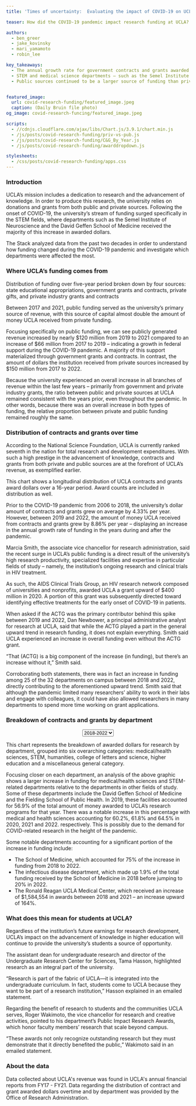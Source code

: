 ```yaml
---
title: 'Times of uncertainty:  Evaluating the impact of COVID-19 on UCLA’s research activity'

teaser: How did the COVID-19 pandemic impact research funding at UCLA? Which departments and types of research were affected the most?

authors:
  - ben_greer
  - jake_kovinsky
  - mari_yamamoto
  - robin_lee

key_takeaways:
  - The annual growth rate for government contracts and grants awarded to UCLA doubled between 2019 and 2022, compared to the annual growth rate in the 12 years prior (2006 - 2018).
  - STEM and medical science departments – such as the Semel Institute of Neuroscience and the David Geffen School of Medicine – received increases in funding with the onset of COVID-19. Funding for medical/health sciences increased by $462,204,784 from 2018 to 2022, while other STEM funding increased by $47,101,701 from 2018 to 2022
  - Public sources continued to be a larger source of funding than private sources during the COVID-19 pandemic.


featured_image:
  url: covid-research-funding/featured_image.jpeg
  caption: (Daily Bruin file photo)
og_image: covid-research-funcing/featured_image.jpeg

scripts:
  - //cdnjs.cloudflare.com/ajax/libs/Chart.js/3.9.1/chart.min.js
  - /js/posts/covid-research-funding/priv-vs-pub.js
  - /js/posts/covid-research-funding/C&G_By_Year.js
  - /js/posts/covid-research-funding/awarddropdown.js

stylesheets:
  - /css/posts/covid-research-funding/apps.css
---
```


### Introduction

UCLA’s mission includes a dedication to research and the advancement of knowledge. In order to produce this research, the university relies on donations and grants from both public and private sources. Following the onset of COVID-19, the university’s stream of funding surged specifically in the STEM fields, where departments such as the Semel Institute of Neuroscience and the David Geffen School of Medicine received the majority of this increase in awarded dollars.

The Stack analyzed data from the past two decades in order to understand how funding changed during the COVID-19 pandemic and investigate which departments were affected the most. 


### Where UCLA’s funding comes from 

<div class="bar1-chart">
  <canvas id = "privvspubbar" width="80%" height="500%"></canvas>
</div>
<p class = 'caption'>Distribution of funding over five-year period broken down by four sources: state educational appropriations, government grants and contracts, private gifts, and private industry grants and contracts</p>

Between 2017 and 2021, public funding served as the university’s primary source of revenue, with this source of capital almost double the amount of money UCLA received from private funding.

Focusing specifically on public funding, we can see publicly generated revenue increased by nearly $120 million from 2019 to 2021 compared to an increase of $66 million from 2017 to 2019 – indicating a growth in federal support during the COVID-19 pandemic. A majority of this support materialized through government grants and contracts. In contrast, the amount of dollars the institution received from private sources increased by $150 million from 2017 to 2022.

Because the university experienced an overall increase in all branches of revenue within the last few years – primarily from government and private industry grants, the ratio between public and private sources at UCLA remained consistent with the years prior, even throughout the pandemic. In other words, because there was an overall increase in both types of funding, the relative proportion between private and public funding remained roughly the same. 


### Distribution of contracts and grants over time

According to the National Science Foundation, UCLA is currently ranked seventh in the nation for total research and development expenditures. With such a high prestige in the advancement of knowledge, contracts and grants from both private and public sources are at the forefront of UCLA’s revenue, as exemplified earlier. 

<div class="bar2-chart">
  <canvas id="CG_Chart" width="80%" height="500%"></canvas>
</div>
<p class='caption'>This chart shows a longitudinal distribution of UCLA contracts and grants award dollars over a 16-year period. Award counts are included in distribution as well.</p> 

Prior to the COVID-19 pandemic from 2006 to 2018, the university’s dollar amount of contracts and grants grew on average by 4.33% per year. However, between 2019 and 2022, the amount of money UCLA received from contracts and grants grew by 8.86% per year – displaying an increase in the annual growth rate of funding in the years during and after the pandemic. 

Marcia Smith, the associate vice chancellor for research administration, said the recent surge in UCLA’s public funding is a direct result of the university’s high research productivity, specialized facilities and expertise in particular fields of study – namely, the institution’s ongoing research and clinical trials in HIV treatment. 

As such, the AIDS Clinical Trials Group, an HIV research network composed of universities and nonprofits, awarded UCLA a grant upward of $400 million in 2020. A portion of this grant was subsequently directed toward identifying effective treatments for the early onset of COVID-19 in patients. 

When asked if the ACTG was the primary contributor behind this spike between 2019 and 2022, Dan Newbower, a principal administrative analyst for research at UCLA, said that while the ACTG played a part in the general upward trend in research funding, it does not explain everything. Smith said UCLA experienced an increase in overall funding even without the ACTG grant.

“That (ACTG) is a big component of the increase (in funding), but there’s an increase without it,” Smith said.

Corroborating both statements, there was in fact an increase in funding among 25 of the 32 departments on campus between 2018 and 2022, directly contributing to the aforementioned upward trend. Smith said that although the pandemic limited many researchers’ ability to work in their labs and engage with colleagues, it could have also allowed researchers in many departments to spend more time working on grant applications. 


### Breakdown of contracts and grants by department

<div id="text">
  <!-- <b style="font-family: 'Helvetica Neue', 'Helvetica', 'Arial', sans-serif; font-size: 12px; color: rgba(0,0,0,0.65); padding:20px;">Award dollars by year</b> -->
</div>
<div id="container" style="text-align:center;">
        <div class="selectBox">
            <select id="year">
                <option value="3820830, 648950405, 244387034, 46502493, 170732336, 7358593">2018</option>
                <option value="3904681, 724254983, 287252672, 55173669, 190970123, 10224387">2019</option>
                <option value="23760958, 859479041,294435172,38179978, 201660075,9471598">2020</option>
                <option value="90899399, 993403193, 268782892, 57513401,189863676, 6740140">2021</option>
                <option value="40666616, 1111155189, 291488735, 76986327, 191921262, 10349936">2022</option>
                <option value="163052484, 4337242811, 1386346505, 274355868, 945147472, 44144654" selected>2018-2022</option>
            </select>
        </div>
</div>
  
<div class="pie-chart">
      <canvas id="awardspie" width="80%" height="100%"></canvas>
</div>
<p class = 'caption'>This chart represents the breakdown of awarded dollars for research by department, grouped into six overarching categories: medical/health sciences, STEM, humanities, college of letters and science, higher education and a miscellaneous general category.</p>

Focusing closer on each department, an analysis of the above graphic shows a larger increase in funding for medical/health sciences and STEM-related departments relative to the departments in other fields of study. Some of these departments include the David Geffen School of Medicine and the Fielding School of Public Health. In 2019, these facilities accounted for 56.9% of the total amount of money awarded to UCLA’s research programs for that year. There was a notable increase in this percentage with medical and health sciences accounting for 60.2%, 61.8% and 64.5% in 2020, 2021 and 2022. respectively. This is possibly due to the demand for COVID-related research in the height of the pandemic. 

Some notable departments accounting for a significant portion of the increase in funding include: 
  - The School of Medicine, which accounted for 75% of the increase in funding from 2018 to 2022.
  - The infectious disease department, which made up 1.9% of the total funding received by the School of Medicine in 2018 before jumping to 20% in 2022. 
  - The Ronald Reagan UCLA Medical Center, which received an increase of $1,584,554 in awards between 2018 and 2021 – an increase upward of 164%.



### What does this mean for students at UCLA?

Regardless of the institution’s future earnings for research development, UCLA’s impact on the advancement of knowledge in higher education will continue to provide the university’s students a source of opportunity. 

The assistant dean for undergraduate research and director of the Undergraduate Research Center for Sciences, Tama Hasson, highlighted research as an integral part of the university.
 
“Research is part of the fabric of UCLA—it is integrated into the undergraduate curriculum. In fact, students come to UCLA because they want to be part of a research institution,” Hasson explained in an emailed statement. 

Regarding the benefit of research to students and the communities UCLA serves, Roger Wakimoto, the vice chancellor for research and creative activities, pointed to his department’s Public Impact Research Awards, which honor faculty members’ research that scale beyond campus. 

“These awards not only recognize outstanding research but they must demonstrate that it directly benefited the public,” Wakimoto said in an emailed statement.


### About the data 

Data collected about UCLA's revenue was found in UCLA's annual financial reports from FY17 - FY21. Data regarding the distribution of contract and grant awarded dollars overtime and by department was provided by the Office of Research Administration.
